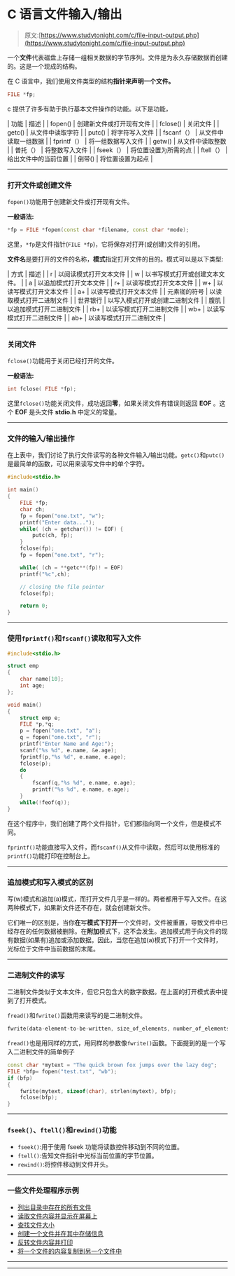 # C 语言文件输入/输出

> 原文:[https://www.studytonight.com/c/file-input-output.php](https://www.studytonight.com/c/file-input-output.php)

一个**文件**代表磁盘上存储一组相关数据的字节序列。文件是为永久存储数据而创建的。这是一个现成的结构。

在 C 语言中，我们使用文件类型的结构**指针来声明一个文件。**

```cpp
FILE *fp;
```

c 提供了许多有助于执行基本文件操作的功能。以下是功能，

| 功能 | 描述 |
| fopen() | 创建新文件或打开现有文件 |
| fclose() | 关闭文件 |
| getc() | 从文件中读取字符 |
| putc() | 将字符写入文件 |
| fscanf（） | 从文件中读取一组数据 |
| fprintf（） | 将一组数据写入文件 |
| getw() | 从文件中读取整数 |
| 普托（） | 将整数写入文件 |
| fseek（） | 将位置设置为所需的点 |
| ftell（） | 给出文件中的当前位置 |
| 倒带() | 将位置设置为起点 |

* * *

### 打开文件或创建文件

`fopen()`功能用于创建新文件或打开现有文件。

**一般语法:**

```cpp
*fp = FILE *fopen(const char *filename, const char *mode);
```

这里，`*fp`是文件指针(`FILE *fp`)，它将保存对打开(或创建)文件的引用。

**文件名**是要打开的文件的名称，**模式**指定打开文件的目的。模式可以是以下类型:

| 方式 | 描述 |
| r | 以阅读模式打开文本文件 |
| w | 以书写模式打开或创建文本文件。 |
| a | 以追加模式打开文本文件 |
| r+ | 以读写模式打开文本文件 |
| w+ | 以读写模式打开文本文件 |
| a+ | 以读写模式打开文本文件 |
| 元素铷的符号 | 以读取模式打开二进制文件 |
| 世界银行 | 以写入模式打开或创建二进制文件 |
| 腹肌 | 以追加模式打开二进制文件 |
| rb+ | 以读写模式打开二进制文件 |
| wb+ | 以读写模式打开二进制文件 |
| ab+ | 以读写模式打开二进制文件 |

* * *

### 关闭文件

`fclose()`功能用于关闭已经打开的文件。

**一般语法:**

```cpp
int fclose( FILE *fp);
```

这里`fclose()`功能关闭文件，成功返回**零**，如果关闭文件有错误则返回 **EOF** 。这个 **EOF** 是头文件 **stdio.h** 中定义的常量。

* * *

### 文件的输入/输出操作

在上表中，我们讨论了执行文件读写的各种文件输入/输出功能。`getc()`和`putc()`是最简单的函数，可以用来读写文件中的单个字符。

```cpp
#include<stdio.h>

int main()
{
    FILE *fp;
    char ch;
    fp = fopen("one.txt", "w");
    printf("Enter data...");
    while( (ch = getchar()) != EOF) {
        putc(ch, fp);
    }
    fclose(fp);
    fp = fopen("one.txt", "r");

    while( (ch = **getc**(fp)! = EOF)
    printf("%c",ch);

    // closing the file pointer
    fclose(fp);

    return 0;
}
```

* * *

### 使用`fprintf()`和`fscanf()`读取和写入文件

```cpp
#include<stdio.h>

struct emp
{
    char name[10];
    int age;
};

void main()
{
    struct emp e;
    FILE *p,*q;
    p = fopen("one.txt", "a");
    q = fopen("one.txt", "r");
    printf("Enter Name and Age:");
    scanf("%s %d", e.name, &e.age);
    fprintf(p,"%s %d", e.name, e.age);
    fclose(p);
    do
    {
        fscanf(q,"%s %d", e.name, e.age);
        printf("%s %d", e.name, e.age);
    }
    while(!feof(q));
}
```

在这个程序中，我们创建了两个文件指针，它们都指向同一个文件，但是模式不同。

`fprintf()`功能直接写入文件，而`fscanf()`从文件中读取，然后可以使用标准的`printf()`功能打印在控制台上。

* * *

### 追加模式和写入模式的区别

写(w)模式和追加(a)模式，而打开文件几乎是一样的。两者都用于写入文件。在这两种模式下，如果新文件还不存在，就会创建新文件。

它们唯一的区别是，当你**在**写**模式下打开**一个文件时，文件被重置，导致文件中已经存在的任何数据被删除。在**附加**模式下，这不会发生。追加模式用于向文件的现有数据(如果有)追加或添加数据。因此，当您在追加(a)模式下打开一个文件时，光标位于文件中当前数据的末尾。

* * *

### 二进制文件的读写

二进制文件类似于文本文件，但它只包含大的数字数据。在上面的打开模式表中提到了打开模式。

`fread()`和`fwrite()`函数用来读写的是二进制文件。

```cpp
fwrite(data-element-to-be-written, size_of_elements, number_of_elements, pointer-to-file);
```

`fread()`也是用同样的方式，用同样的参数像`fwrite()`函数。下面提到的是一个写入二进制文件的简单例子

```cpp
const char *mytext = "The quick brown fox jumps over the lazy dog";   
FILE *bfp= fopen("test.txt", "wb");   
if (bfp) 
{     
    fwrite(mytext, sizeof(char), strlen(mytext), bfp);     
    fclose(bfp);   
}
```

* * *

### `fseek()`、`ftell()`和`rewind()`功能

*   `fseek()`:用于使用 fseek 功能将读数控件移动到不同的位置。
*   `ftell()`:告知文件指针中光标当前位置的字节位置。
*   `rewind()`:将控件移动到文件开头。

* * *

### 一些文件处理程序示例

*   [列出目录中存在的所有文件](/c/programs/files-and-streams/program-to-list-files-in-directory)
*   [读取文件内容并显示在屏幕上](/c/programs/files-and-streams/program-to-read-data-from-file)
*   [查找文件大小](/c/programs/files-and-streams/program-to-find-size-of-file)
*   [创建一个文件并在其中存储信息](/c/programs/files-and-streams/program-to-write-in-file)
*   [反转文件内容并打印](/c/programs/files-and-streams/program-to-reverse-content-of-file)
*   [将一个文件的内容复制到另一个文件中](/c/programs/files-and-streams/program-copy-file-to-another-file)

* * *

* * *